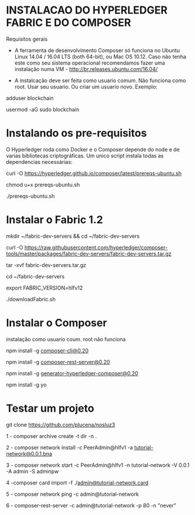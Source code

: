
# INSTALACAO DO HYPERLEDGER FABRIC E DO COMPOSER

Requisitos gerais 

- A ferramenta de desenvolvimento Composer só funciona no  Ubuntu Linux 14.04 / 16.04 LTS (both 64-bit), ou Mac OS 10.12. Caso não tenha este como seu sistema operacional recomendamos fazer uma instalação numa VM - http://br.releases.ubuntu.com/16.04/

- A instalcação deve ser feita como usuario comum. Não funciona como root. Usar seu usuario. Ou criar um usuario novo. Exemplo:

adduser blockchain

usermod -aG sudo blockchain

# Instalando os pre-requisitos 

O Hyperledger roda como Docker e o Composer depende do node e de varias bibliotecas criptográficas. Um unico script instala todas as dependencias necessárias:

curl -O https://hyperledger.github.io/composer/latest/prereqs-ubuntu.sh

chmod u+x prereqs-ubuntu.sh

./prereqs-ubuntu.sh


# Instalar o Fabric 1.2

mkdir ~/fabric-dev-servers && cd ~/fabric-dev-servers

curl -O https://raw.githubusercontent.com/hyperledger/composer-tools/master/packages/fabric-dev-servers/fabric-dev-servers.tar.gz

tar -xvf fabric-dev-servers.tar.gz

cd ~/fabric-dev-servers

export FABRIC_VERSION=hlfv12

./downloadFabric.sh


# Instalar o Composer

instalação como usuario coum.  root não funciona

npm install -g composer-cli@0.20

npm install -g composer-rest-server@0.20

npm install -g generator-hyperledger-composer@0.20

npm install -g yo


# Testar um projeto

git clone https://github.com/plucena/nosluz3


1 - composer archive create -t dir -n .

2 - composer network install -c PeerAdmin@hlfv1 -a tutorial-network@0.0.1.bna 

3 - composer network start -c PeerAdmin@hlfv1  -n tutorial-network -V 0.0.1 -A admin -S adminpw

4 -composer card import -f ./admin@tutorial-network.card

5 - composer network ping -c admin@tutorial-network

6 - composer-rest-server -c admin@tutorial-network -p 80 -n "never"
